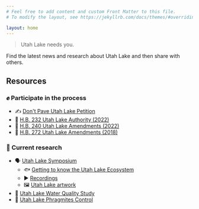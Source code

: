 ```yaml
---
# Feel free to add content and custom Front Matter to this file.
# To modify the layout, see https://jekyllrb.com/docs/themes/#overriding-theme-defaults

layout: home
---
```


> Utah Lake needs you.

Find the latest news and research about Utah Lake and then share with others.

## Resources

### ✊ Participate in the process
- ✍️ [Don't Pave Utah Lake Petition](https://dontpaveutahlake.org/petition/)
- 📜 [H.B. 232 Utah Lake Authority (2022)](https://le.utah.gov/~2022/bills/static/HB0232.html)
- 📜 [H.B. 240 Utah Lake Amendments (2022)](https://le.utah.gov/~2022/bills/static/HB0240.html)
- 📜 [H.B. 272 Utah Lake Amendments (2018)](https://le.utah.gov/~2018/bills/static/HB0272.html)

### 🔬 Current research
- 🗣 [Utah Lake Symposium](https://pws.byu.edu/utah-lake)
  - 🐟 [Getting to know the Utah Lake Ecosystem](https://pws.byu.edu/utah-lake/about-utah-lake)
  - ▶️ [Recordings](https://pws.byu.edu/utah-lake/recorded-**sessions**)
  - 🖼 [Utah Lake artwork](https://pws.byu.edu/utah-lake/artwork-and-multimedia-competition)
- 🔎 [Utah Lake Water Quality Study](https://deq.utah.gov/water-quality/utah-lake-water-quality-study)
- 🚫 [Utah Lake Phragmites Control](https://storymaps.arcgis.com/stories/4ba238d169f043f89e1eec1c37d066cd)